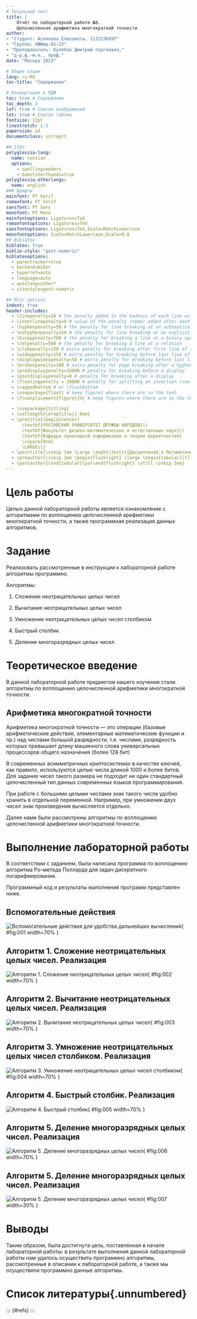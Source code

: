 ```yaml
---
# Титульный лист
title: |
    Отчёт по лабораторной работе №8.  
    Целочисленная арифметика многократной точности
author:
- "Студент: Асеинова Елизавета, 1132236897"
- "Группа: НФИмд-01-23"
- "Преподаватель: Кулябов Дмитрий Сергеевич,"
- "д-р.ф.-м.н., проф."
date: "Москва 2023"

# Общие опции
lang: ru-RU
toc-title: "Содержание"

# Конвертация в ПДФ
toc: true # Содержание
toc_depth: 2
lof: true # Список изображений
lot: true # Список таблиц
fontsize: 12pt
linestretch: 1.5
papersize: a4
documentclass: scrreprt

## I18n
polyglossia-lang:
  name: russian
  options:
	- spelling=modern
	- babelshorthands=true
polyglossia-otherlangs:
  name: english
### Шрифты
mainfont: PT Serif
romanfont: PT Serif
sansfont: PT Sans
monofont: PT Mono
mainfontoptions: Ligatures=TeX
romanfontoptions: Ligatures=TeX
sansfontoptions: Ligatures=TeX,Scale=MatchLowercase
monofontoptions: Scale=MatchLowercase,Scale=0.8
## Biblatex
biblatex: true
biblio-style: "gost-numeric"
biblatexoptions:
  - parentracker=true
  - backend=biber
  - hyperref=auto
  - language=auto
  - autolang=other*
  - citestyle=gost-numeric

## Misc options
indent: true
header-includes:
  - \linepenalty=10 # the penalty added to the badness of each line within a paragraph (no associated penalty node) Increasing the value makes tex try to have fewer lines in the paragraph.
  - \interlinepenalty=0 # value of the penalty (node) added after each line of a paragraph.
  - \hyphenpenalty=50 # the penalty for line breaking at an automatically inserted hyphen
  - \exhyphenpenalty=50 # the penalty for line breaking at an explicit hyphen
  - \binoppenalty=700 # the penalty for breaking a line at a binary operator
  - \relpenalty=500 # the penalty for breaking a line at a relation
  - \clubpenalty=150 # extra penalty for breaking after first line of a paragraph
  - \widowpenalty=150 # extra penalty for breaking before last line of a paragraph
  - \displaywidowpenalty=50 # extra penalty for breaking before last line before a display math
  - \brokenpenalty=100 # extra penalty for page breaking after a hyphenated line
  - \predisplaypenalty=10000 # penalty for breaking before a display
  - \postdisplaypenalty=0 # penalty for breaking after a display
  - \floatingpenalty = 20000 # penalty for splitting an insertion (can only be split footnote in standard LaTeX)
  - \raggedbottom # or \flushbottom
  - \usepackage{float} # keep figures where there are in the text
  - \floatplacement{figure}{H} # keep figures where there are in the text

  - \usepackage{titling}
  - \setlength{\droptitle}{-9em}
  - \pretitle{\begin{center}
      \textbf{РОССИЙСКИЙ УНИВЕРСИТЕТ ДРУЖБЫ НАРОДОВ}\\
      \textbf{Факультет физико-математических и естественных наук}\\
      \textbf{Кафедра прикладной информатики и теории вероятностей}
      \vspace{9cm}
      \LARGE\\}
  - \posttitle{\vskip 1em \Large \emph{\textit{Дисциплина$:$ Математические основы защиты информации и информационной безопасности}} \end{center}}
  - \preauthor{\vskip 3em \begin{flushright} \large \begin{tabular}[t]{c}}
  - \postauthor{\end{tabular}\par\end{flushright} \vfill \vskip 5em}
---
```


# Цель работы

Целью данной лабораторной работы является ознакомление с алгоритмами по воплощению целочисленной арифметики многократной точности, а также программная реализация данных алгоритмов.

# Задание

Реализовать рассмотренные в инструкции к лабораторной работе алгоритмы программно.

Алгоритмы:

1. Сложение неотрицательных целых чисел

2. Вычитание неотрицательных целых чисел

3. Умножение неотрицательных целых чисел столбиком

4. Быстрый столбик

5. Деление многоразрядных целых чисел

# Теоретическое введение

В данной лабораторной работе предметом нашего изучения стали алгоритмы по воплощению целочисленной арифметики многократной точности.

## Арифметика многократной точности

Арифметика многократной точности — это операции (базовые арифметические действия, элементарные математические функции и пр.) над числами большой разрядности, т.е. числами, разрядность которых превышает длину машинного слова универсальных процессоров общего назначения (более 128 бит) 

В современных асимметричных криптосистемах в качестве ключей, как правило, используются целые числа длиной 1000 и более битов. Для задания чисел такого размера не подходит ни один стандартный целочисленный тип данных современных языков программирования.

При работе с большими целыми числами знак такого числа удобно хранить в отдельной переменной. Например, при умножении двух чисел знак произведения вычисляется отдельно.

Далее нами были рассмотрены алгоритмы по воплощению целочисленной арифметики многократной точности.

# Выполнение лабораторной работы

В соответствии с заданием, была написана программа по воплощению алгоритма Ро-метода Полларда для задач дискретного логарифмирования.

Программный код и результаты выполнения программ представлен ниже.

## Вспомогательные действия

![Вспомогательные действия для удобства дальнейших вычислений ](screens/1.png){ #fig:001 width=70% }

## Алгоритм 1. Сложение неотрицательных целых чисел. Реализация

![Алгоритм 1. Сложение неотрицательных целых чисел](screens/2.png){ #fig:002 width=70% }

## Алгоритм 2. Вычитание неотрицательных целых чисел. Реализация

![Алгоритм 2. Вычитание неотрицательных целых чисел](screens/3.png){ #fig:003 width=70% }

## Алгоритм 3. Умножение неотрицательных целых чисел столбиком. Реализация

![Алгоритм 3. Умножение неотрицательных целых чисел столбиком](screens/3.png){ #fig:004 width=70% }

## Алгоритм 4. Быстрый столбик. Реализация

![Алгоритм 4. Быстрый столбик](screens/4.png){ #fig:005 width=70% }

## Алгоритм 5. Деление многоразрядных целых чисел. Реализация

![Алгоритм 5. Деление многоразрядных целых чисел](screens/6.png){ #fig:006 width=70% }

## Алгоритм 5. Деление многоразрядных целых чисел. Реализация

![Алгоритм 5. Деление многоразрядных целых чисел](screens/7.png){ #fig:007 width=30% }

# Выводы

Таким образом, была достигнута цель, поставленная в начале лабораторной работы: в результате выполнения данной лабораторной работы нам удалось осуществить программно алгоритмы, рассмотренные в описании к лабораторной работе, а также мы осуществили программно данные алгоритмы.


# Список литературы{.unnumbered}

::: {#refs}
:::
